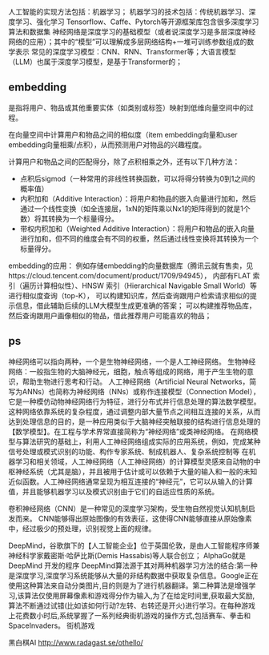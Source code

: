 人工智能的实现方法包括：机器学习；
机器学习的技术包括：传统机器学习、深度学习、强化学习
Tensorflow、Caffe、Pytorch等开源框架库包含很多深度学习算法和数据集
神经网络是深度学习的基础模型（或者说深度学习是多层深度神经网络的应用）；其中的“模型”可以理解成多层网络结构+一堆可训练参数组成的数学表示
常见的深度学习模型：CNN、RNN、Transformer等；大语言模型（LLM）也属于深度学习模型，是基于Transformer的；


## embedding
是指将用户、物品或其他重要实体（如类别或标签）映射到低维向量空间中的过程。

在向量空间中计算用户和物品之间的相似度（item embedding向量和user embedding向量相乘/点积），从而预测用户对物品的兴趣程度。

计算用户和物品之间的匹配得分，除了点积相乘之外，还有以下几种方法：
- 点积后sigmod（一种常用的非线性转换函数，可以将得分转换为0到1之间的概率值）
- 内积加和（Additive Interaction）：将用户和物品的嵌入向量进行加和，然后通过一个线性变换（如全连接层，1xN的矩阵乘以Nx1的矩阵得到的就是1个数）将其转换为一个标量得分。
- 带权内积加和（Weighted Additive Interaction）：将用户和物品的嵌入向量进行加和，但不同的维度会有不同的权重，然后通过线性变换将其转换为一个标量得分。

embedding的应用：
例如存储embedding的向量数据库（腾讯云就有售卖，见https://cloud.tencent.com/document/product/1709/94945），
内部有FLAT 索引（遍历计算相似性）、HNSW 索引（Hierarchical Navigable Small World）等进行相似度查询（top-K），
可以构建知识库，然后查询跟用户检索请求相似的提示信息，借此辅助后续的LLM大模型生成更准确的答案；
可以构建推荐物品库，然后查询跟用户画像相似的物品，借此推荐用户可能喜欢的物品；


## ps
神经网络可以指向两种，一个是生物神经网络，一个是人工神经网络。
生物神经网络：一般指生物的大脑神经元，细胞，触点等组成的网络，用于产生生物的意识，帮助生物进行思考和行动。
人工神经网络（Artificial Neural Networks，简写为ANNs）也简称为神经网络（NNs）或称作连接模型（Connection Model），它是一种模仿动物神经网络行为特征，进行分布式并行信息处理的算法数学模型。这种网络依靠系统的复杂程度，通过调整内部大量节点之间相互连接的关系，从而达到处理信息的目的，是一种应用类似于大脑神经突触联接的结构进行信息处理的【数学模型】。在工程与学术界常直接简称为“神经网络”或类神经网络。
在网络模型与算法研究的基础上，利用人工神经网络组成实际的应用系统，例如，完成某种信号处理或模式识别的功能、构作专家系统、制成机器人、复杂系统控制等
在机器学习和相关领域，人工神经网络（人工神经网络）的计算模型灵感来自动物的中枢神经系统（尤其是脑），并且被用于估计或可以依赖于大量的输入和一般的未知近似函数。人工神经网络通常呈现为相互连接的“神经元”，它可以从输入的计算值，并且能够机器学习以及模式识别由于它们的自适应性质的系统。


卷积神经网络（CNN）是一种常见的深度学习架构，受生物自然视觉认知机制启发而来。
CNN能够得出原始图像的有效表征，这使得CNN能够直接从原始像素中，经过极少的预处理，识别视觉上面的规律。


DeepMind，谷歌旗下的【人工智能企业】位于英国伦敦，是由人工智能程序师兼神经科学家戴密斯·哈萨比斯(Demis Hassabis)等人联合创立；
AlphaGo就是DeepMind 开发的程序
DeepMind算法源于其对两种机器学习方法的结合:第一种是深度学习,深度学习系统能够从大量的非结构数据中获取复杂信息。Google正在使用这种算法来自动分类图片,目的则是为了进行机器翻译。第二种算法是增强学习,该算法仅使用屏幕像素和游戏得分作为输入,为了在给定时间里,获取最大奖励,算法不断通过试错(比如该如何行动?左转、右转还是开火)进行学习。在每种游戏上花费数小时后,系统掌握了一系列经典街机游戏的操作方式,包括赛车、拳击和SpaceInvaders。
街机游戏


黑白棋AI
http://www.radagast.se/othello/

